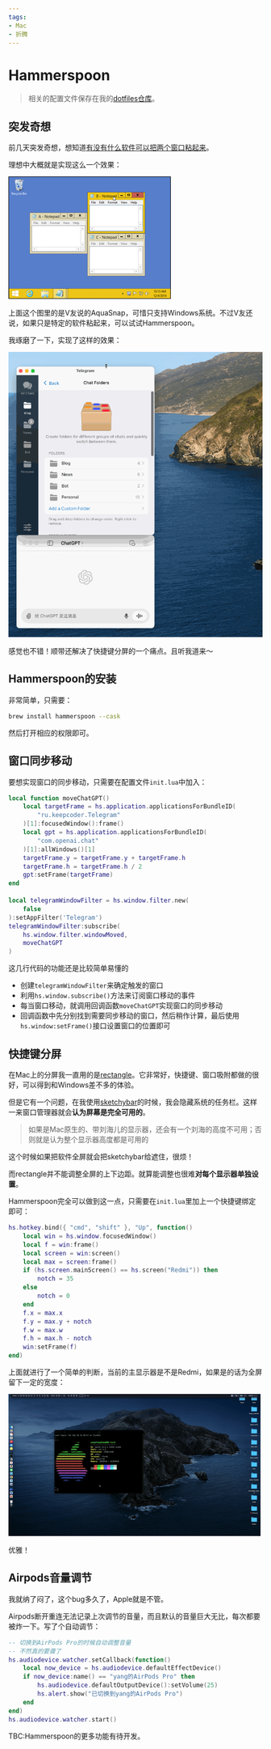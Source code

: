 ```yaml
---
tags:
- Mac
- 折腾
---
```


# Hammerspoon

> 相关的配置文件保存在我的[dotfiles仓库](https://github.com/AIboy996/dotfiles)。

## 突发奇想

前几天突发奇想，想知道[有没有什么软件可以把两个窗口粘起来](https://www.v2ex.com/t/1069573)。

理想中大概就是实现这么一个效果：

![](./assets/AquaSnap.gif)

上面这个图里的是V友说的AquaSnap，可惜只支持Windows系统。不过V友还说，如果只是特定的软件粘起来，可以试试Hammerspoon。

我琢磨了一下，实现了这样的效果：

![](./assets/hammer.gif)

感觉也不错！顺带还解决了快捷键分屏的一个痛点。且听我道来～

## Hammerspoon的安装

非常简单，只需要：

```bash
brew install hammerspoon --cask
```

然后打开相应的权限即可。

## 窗口同步移动

要想实现窗口的同步移动，只需要在配置文件`init.lua`中加入：

```lua title="窗口同步移动" hl_lines="10"
local function moveChatGPT()
    local targetFrame = hs.application.applicationsForBundleID(
        "ru.keepcoder.Telegram"
    )[1]:focusedWindow():frame()
    local gpt = hs.application.applicationsForBundleID(
        "com.openai.chat"
    )[1]:allWindows()[1]
    targetFrame.y = targetFrame.y + targetFrame.h
    targetFrame.h = targetFrame.h / 2
    gpt:setFrame(targetFrame)
end

local telegramWindowFilter = hs.window.filter.new(
    false
):setAppFilter('Telegram')
telegramWindowFilter:subscribe(
    hs.window.filter.windowMoved, 
    moveChatGPT
)
```

这几行代码的功能还是比较简单易懂的

- 创建`telegramWindowFilter`来确定触发的窗口
- 利用`hs.window.subscribe()`方法来订阅窗口移动的事件
- 每当窗口移动，就调用回调函数`moveChatGPT`实现窗口的同步移动
- 回调函数中先分别找到需要同步移动的窗口，然后稍作计算，最后使用`hs.window:setFrame()`接口设置窗口的位置即可

## 快捷键分屏

在Mac上的分屏我一直用的是[rectangle](https://rectangleapp.com/)。它非常好，快捷键、窗口吸附都做的很好，可以得到和Windows差不多的体验。

但是它有一个问题，在我使用[sketchybar](https://github.com/FelixKratz/SketchyBar)的时候，我会隐藏系统的任务栏。这样一来窗口管理器就会**认为屏幕是完全可用的**。
> 如果是Mac原生的、带刘海儿的显示器，还会有一个刘海的高度不可用；否则就是认为整个显示器高度都是可用的

这个时候如果把软件全屏就会把sketchybar给遮住，很烦！

而rectangle并不能调整全屏的上下边距。就算能调整也很难**对每个显示器单独设置**。

Hammerspoon完全可以做到这一点，只需要在`init.lua`里加上一个快捷键绑定即可：

```lua hl_lines="6" title="全屏快捷键"
hs.hotkey.bind({ "cmd", "shift" }, "Up", function()
    local win = hs.window.focusedWindow()
    local f = win:frame()
    local screen = win:screen()
    local max = screen:frame()
    if (hs.screen.mainScreen() == hs.screen("Redmi")) then
        notch = 35
    else
        notch = 0
    end
    f.x = max.x
    f.y = max.y + notch
    f.w = max.w
    f.h = max.h - notch
    win:setFrame(f)
end)
```

上面就进行了一个简单的判断，当前的主显示器是不是Redmi，如果是的话为全屏留下一定的宽度：

![](./assets/2024-09-1022.13.26-ezgif.com-video-to-gif-converter.gif)

优雅！

## Airpods音量调节

我就纳了闷了，这个bug多久了，Apple就是不管。

Airpods断开重连无法记录上次调节的音量，而且默认的音量巨大无比，每次都要被炸一下。写了个自动调节：

```lua
-- 切换到AirPods Pro的时候自动调整音量
-- 不然真的要聋了
hs.audiodevice.watcher.setCallback(function()
    local now_device = hs.audiodevice.defaultEffectDevice()
    if now_device:name() == "yang的AirPods Pro" then
        hs.audiodevice.defaultOutputDevice():setVolume(25)
        hs.alert.show("已切换到yang的AirPods Pro")
    end
end)
hs.audiodevice.watcher.start()
```

TBC:Hammerspoon的更多功能有待开发。
